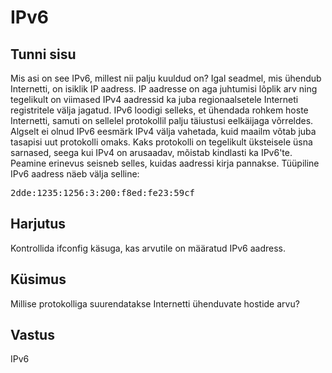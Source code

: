 ﻿# IPv6

## Tunni sisu

Mis asi on see IPv6, millest nii palju kuuldud on? Igal seadmel, mis ühendub Internetti, on isiklik IP aadress. IP aadresse on aga juhtumisi lõplik arv ning tegelikult on viimased IPv4 aadressid ka juba regionaalsetele Interneti registritele välja jagatud. IPv6 loodigi selleks, et ühendada rohkem hoste Internetti, samuti on sellelel protokollil palju täiustusi eelkäijaga võrreldes. Algselt ei olnud IPv6 eesmärk IPv4 välja vahetada, kuid maailm võtab juba tasapisi uut protokolli omaks. Kaks protokolli on tegelikult üksteisele üsna sarnased, seega kui IPv4 on arusaadav, mõistab kindlasti ka IPv6'te. Peamine erinevus seisneb selles, kuidas aadressi kirja pannakse. Tüüpiline IPv6 aadress näeb välja selline:

<pre>
2dde:1235:1256:3:200:f8ed:fe23:59cf
</pre>

## Harjutus

Kontrollida ifconfig käsuga, kas arvutile on määratud IPv6 aadress.

## Küsimus

Millise protokolliga suurendatakse Internetti ühenduvate hostide arvu?

## Vastus

IPv6

